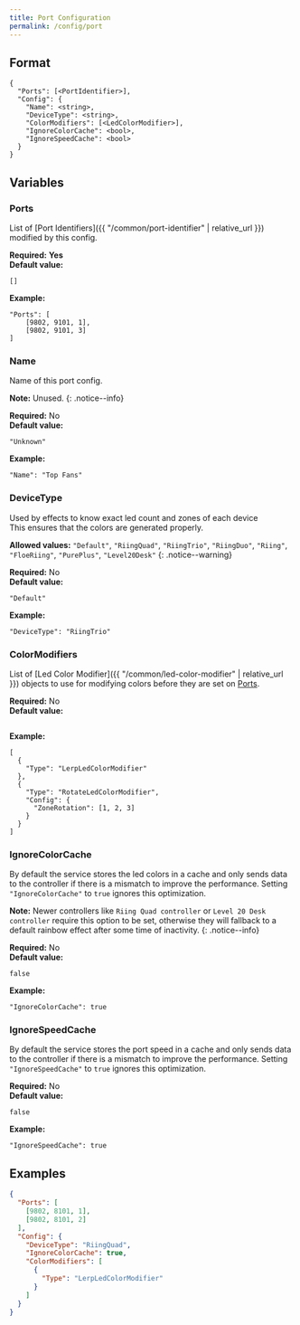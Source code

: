 ```yaml
---
title: Port Configuration
permalink: /config/port
---
```


## Format

~~~
{
  "Ports": [<PortIdentifier>],
  "Config": {
    "Name": <string>,
    "DeviceType": <string>,
    "ColorModifiers": [<LedColorModifier>],
    "IgnoreColorCache": <bool>,
    "IgnoreSpeedCache": <bool>
  }
}
~~~

## Variables

### Ports
<div class="variable-block" markdown="block">

List of [Port Identifiers]({{ "/common/port-identifier" | relative_url }}) modified by this config.

**Required:** **Yes**<br>
**Default value:**
~~~
[]
~~~
**Example:**
~~~
"Ports": [
    [9802, 9101, 1],
    [9802, 9101, 3]
]
~~~

</div>

### Name
<div class="variable-block" markdown="block">

Name of this port config.

**Note:** Unused.
{: .notice--info}

**Required:** No<br>
**Default value:**
~~~
"Unknown"
~~~
**Example:**
~~~
"Name": "Top Fans"
~~~

</div>

### DeviceType
<div class="variable-block" markdown="block">

Used by effects to know exact led count and zones of each device<br>This ensures that the colors are generated properly.

**Allowed values:** `"Default"`, `"RiingQuad"`, `"RiingTrio"`, `"RiingDuo"`, `"Riing"`, `"FloeRiing"`, `"PurePlus"`, `"Level20Desk"`
{: .notice--warning}

**Required:** No<br>
**Default value:**
~~~
"Default"
~~~
**Example:**
~~~
"DeviceType": "RiingTrio"
~~~

</div>

### ColorModifiers
<div class="variable-block" markdown="block">

List of [Led Color Modifier]({{ "/common/led-color-modifier" | relative_url }}) objects to use for modifying colors before they are set on [Ports](#ports).

**Required:** No<br>
**Default value:**
~~~
~~~
**Example:**
~~~
[
  {
    "Type": "LerpLedColorModifier"
  },
  {
    "Type": "RotateLedColorModifier",
    "Config": {
      "ZoneRotation": [1, 2, 3]
    }
  }
]
~~~

</div>

### IgnoreColorCache
<div class="variable-block" markdown="block">

By default the service stores the led colors in a cache and only sends data to the controller if there is a mismatch to improve the performance.
Setting `"IgnoreColorCache"` to `true` ignores this optimization.

**Note:** Newer controllers like `Riing Quad controller` or `Level 20 Desk controller` require this option to be set, otherwise they will fallback to a default rainbow effect after some time of inactivity.
{: .notice--info}

**Required:** No<br>
**Default value:**
~~~
false
~~~
**Example:**
~~~
"IgnoreColorCache": true
~~~

</div>

### IgnoreSpeedCache
<div class="variable-block" markdown="block">

By default the service stores the port speed in a cache and only sends data to the controller if there is a mismatch to improve the performance.
Setting `"IgnoreSpeedCache"` to `true` ignores this optimization.

**Required:** No<br>
**Default value:**
~~~
false
~~~
**Example:**
~~~
"IgnoreSpeedCache": true
~~~

## Examples
~~~ json
{
  "Ports": [
  	[9802, 8101, 1],
  	[9802, 8101, 2]
  ],
  "Config": {
    "DeviceType": "RiingQuad",
    "IgnoreColorCache": true,
    "ColorModifiers": [
      {
        "Type": "LerpLedColorModifier"
      }
    ]
  }
}
~~~